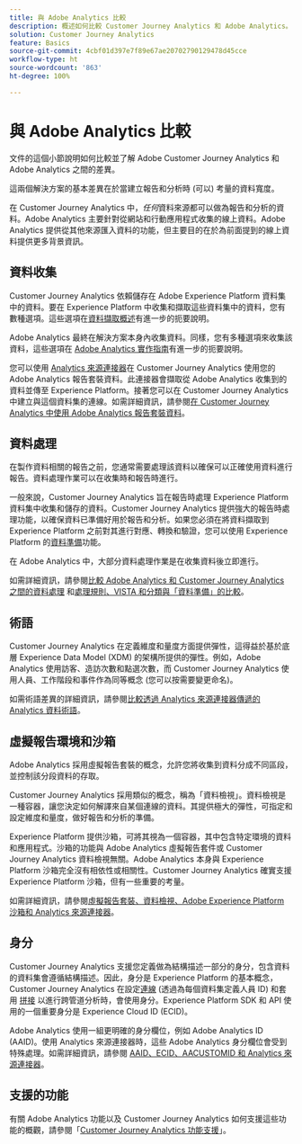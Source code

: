 ```yaml
---
title: 與 Adobe Analytics 比較
description: 概述如何比較 Customer Journey Analytics 和 Adobe Analytics。
solution: Customer Journey Analytics
feature: Basics
source-git-commit: 4cbf01d397e7f89e67ae20702790129478d45cce
workflow-type: ht
source-wordcount: '863'
ht-degree: 100%

---
```


# 與 Adobe Analytics 比較

文件的這個小節說明如何比較並了解 Adobe Customer Journey Analytics 和 Adobe Analytics 之間的差異。

這兩個解決方案的基本差異在於當建立報告和分析時 (可以) 考量的資料寬度。

在 Customer Journey Analytics 中，*任何*&#x200B;資料來源都可以做為報告和分析的資料。Adobe Analytics 主要針對從網站和行動應用程式收集的線上資料。Adobe Analytics 提供從其他來源匯入資料的功能，但主要目的在於為前面提到的線上資料提供更多背景資訊。

## 資料收集

Customer Journey Analytics 依賴儲存在 Adobe Experience Platform 資料集中的資料。要在 Experience Platform 中收集和擷取這些資料集中的資料，您有數種選項。這些選項在[資料擷取概述](https://experienceleague.adobe.com/docs/analytics-platform/using/cja-data-ingestion/data-ingestion.html?lang=zh-Hant)有進一步的扼要說明。

Adobe Analytics 最終在解決方案本身內收集資料。同樣，您有多種選項來收集該資料，這些選項在 [Adobe Analytics 實作指南](https://experienceleague.adobe.com/docs/analytics/implementation/home.html?lang=zh-Hant)有進一步的扼要說明。

您可以使用 [Analytics 來源連接器](https://experienceleague.adobe.com/docs/experience-platform/sources/ui-tutorials/create/adobe-applications/analytics.html?lang=zh-Hant)在 Customer Journey Analytics 使用您的 Adobe Analytics 報告套裝資料。此連接器會擷取從 Adobe Analytics 收集到的資料並傳至 Experience Platform。接著您可以在 Customer Journey Analytics 中建立與這個資料集的連線。如需詳細資訊，請參閱[在 Customer Journey Analytics 中使用 Adobe Analytics 報告套裝資料](https://experienceleague.adobe.com/docs/analytics-platform/using/compare-aa-cja/cja-aa-comparison/aa-data-in-cja.html?lang=zh-Hant)。


## 資料處理

在製作資料相關的報告之前，您通常需要處理該資料以確保可以正確使用資料進行報告。資料處理作業可以在收集時和報告時進行。

一般來說，Customer Journey Analytics 旨在報告時處理 Experience Platform 資料集中收集和儲存的資料。Customer Journey Analytics 提供強大的報告時處理功能，以確保資料已準備好用於報告和分析。如果您必須在將資料擷取到 Experience Platform 之前對其進行對應、轉換和驗證，您可以使用 Experience Platform 的[資料準備](https://experienceleague.adobe.com/docs/experience-platform/data-prep/home.html?lang=zh-Hant)功能。

在 Adobe Analytics 中，大部分資料處理作業是在收集資料後立即進行。

如需詳細資訊，請參閱[比較 Adobe Analytics 和 Customer Journey Analytics 之間的資料處理](data-processing-comparisons.md) 和[處理規則、VISTA 和分類與「資料準備」的比較](https://experienceleague.adobe.com/docs/analytics-platform/using/compare-aa-cja/cja-aa-comparison/pr-vista-dataprep.html?lang=zh-Hant)。


## 術語

Customer Journey Analytics 在定義維度和量度方面提供彈性，這得益於基於底層 Experience Data Model (XDM) 的架構所提供的彈性。例如，Adobe Analytics 使用訪客、造訪次數和點選次數，而 Customer Journey Analytics 使用人員、工作階段和事件作為同等概念 (您可以按需要變更命名)。

如需術語差異的詳細資訊，請參閱[比較透過 Analytics 來源連接器傳遞的 Analytics 資料術語](https://experienceleague.adobe.com/docs/analytics-platform/using/compare-aa-cja/cja-aa-comparison/terminology.html?lang=zh-Hant)。


## 虛擬報告環境和沙箱

Adobe Analytics 採用虛擬報告套裝的概念，允許您將收集到資料分成不同區段，並控制該分段資料的存取。

Customer Journey Analytics 採用類似的概念，稱為「資料檢視」。資料檢視是一種容器，讓您決定如何解譯來自某個連線的資料。其提供極大的彈性，可指定和設定維度和量度，做好報告和分析的準備。

Experience Platform 提供沙箱，可將其視為一個容器，其中包含特定環境的資料和應用程式。沙箱的功能與 Adobe Analytics 虛擬報告套件或 Customer Journey Analytics 資料檢視無關。Adobe Analytics 本身與 Experience Platform 沙箱完全沒有相依性或相關性。Customer Journey Analytics 確實支援 Experience Platform 沙箱，但有一些重要的考量。

如需詳細資訊，請參閱[虛擬報告套裝、資料檢視、Adobe Experience Platform 沙箱和 Analytics 來源連接器](https://experienceleague.adobe.com/docs/analytics-platform/using/compare-aa-cja/cja-aa-comparison/vrs-dataview-sandbox-adc.html?lang=zh-Hant)。


## 身分

Customer Journey Analytics 支援您定義做為結構描述一部分的身分，包含資料的資料集會遵循結構描述。因此，身分是 Experience Platform 的基本概念，Customer Journey Analytics 在設定[連線](../../connections/overview.md) (透過為每個資料集定義人員 ID) 和套用 [拼接](../../stitching/overview.md) 以進行跨管道分析時，會使用身分。Experience Platform SDK 和 API 使用的一個重要身分是 Experience Cloud ID (ECID)。

Adobe Analytics 使用一組更明確的身分欄位，例如 Adobe Analytics ID (AAID)。使用 Analytics 來源連接器時，這些 Adobe Analytics 身分欄位會受到特殊處理。如需詳細資訊，請參閱 [AAID、ECID、AACUSTOMID 和 Analytics 來源連接器](https://experienceleague.adobe.com/docs/analytics-platform/using/compare-aa-cja/cja-aa-comparison/aaid-ecid-adc.html?lang=zh-Hant)。


## 支援的功能

有關 Adobe Analytics 功能以及 Customer Journey Analytics 如何支援這些功能的概觀，請參閱「[Customer Journey Analytics 功能支援](https://experienceleague.adobe.com/docs/analytics-platform/using/compare-aa-cja/cja-aa-comparison/cja-aa.html?lang=zh-Hant)」。





